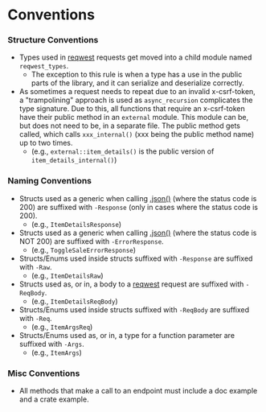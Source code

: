 # Conventions 

### Structure Conventions
* Types used in [reqwest](https://crates.io/crates/reqwest) requests get moved into a child module named `reqwest_types`.
    - The exception to this rule is when a type has a use in the public parts of the library, and it can serialize and deserialize correctly.
* As sometimes a request needs to repeat due to an invalid x-csrf-token, a "trampolining" approach is used as `async_recursion`
complicates the type signature. Due to this, all functions that require an x-csrf-token have their public method in an `external` module. This module can be, but does not need to be, in a separate file. The public method gets called, which calls `xxx_internal()` (xxx being the public method name)
up to two times.
    - (e.g., `external::item_details()` is the public version of `item_details_internal()`)


### Naming Conventions
* Structs used as a generic when calling [.json()](https://docs.rs/reqwest/latest/reqwest/struct.Response.html#method.json) (where the status code is 200) are suffixed with `-Response` 
(only in cases where the status code is 200).
    - (e.g., `ItemDetailsResponse`)
* Structs used as a generic when calling [.json()](https://docs.rs/reqwest/latest/reqwest/struct.Response.html#method.json) (where the status code is NOT 200) are suffixed with `-ErrorResponse`.
    - (e.g., `ToggleSaleErrorResponse`)
* Structs/Enums used inside structs suffixed with `-Response` are suffixed with `-Raw`.
    - (e.g., `ItemDetailsRaw`)
* Structs used as, or in, a body to a [reqwest](https://crates.io/crates/reqwest) request are suffixed with `-ReqBody`.
    - (e.g., `ItemDetailsReqBody`)
* Structs/Enums used inside structs suffixed with `-ReqBody` are suffixed with `-Req`.
    - (e.g., `ItemArgsReq`)
* Structs/Enums used as, or in, a type for a function parameter are suffixed with `-Args`.
    - (e.g., `ItemArgs`)

### Misc Conventions
* All methods that make a call to an endpoint must include a doc example and a crate example.
